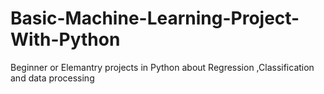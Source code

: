 # Basic-Machine-Learning-Project-With-Python
Beginner or Elemantry projects in Python about Regression ,Classification and data processing


